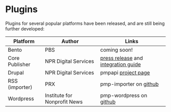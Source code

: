 # Plugins

Plugins for several popular platforms have been released, and are still being further developed:

Platform       | Author                       | Links
-------------- | ---------------------------- | --------
Bento          | PBS                          | coming soon!
Core Publisher | NPR Digital Services         | [press release](http://digitalservices.npr.org/post/digital-services-makes-pmp-content-available-core-publisher-and-drupal-sites) and [integration guide](http://mediad.publicbroadcasting.net/p/newnprdsblog/files/201504/how_to_pull_content_from_the_pmp_into_core_publisher_march_2015.pdf)
Drupal         | NPR Digital Services         | pmpapi [project page](https://www.drupal.org/project/pmpapi)
RSS (importer) | PRX                          | pmp-importer on [github](https://github.com/PRX/pmp-importer/)
Wordpress      | Institute for Nonprofit News | pmp-wordpress on [github](https://github.com/publicmediaplatform/pmp-wordpress)
